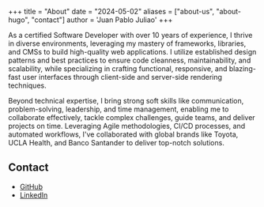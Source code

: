 +++
title = "About"
date = "2024-05-02"
aliases = ["about-us", "about-hugo", "contact"]
author = 'Juan Pablo Juliao'
+++

As a certified Software Developer with over 10 years of experience, I thrive in diverse environments, leveraging my mastery of frameworks, libraries, and CMSs to build high-quality web applications. I utilize established design patterns and best practices to ensure code cleanness, maintainability, and scalability, while specializing in crafting functional, responsive, and blazing-fast user interfaces through client-side and server-side rendering techniques. 

Beyond technical expertise, I bring strong soft skills like communication, problem-solving, leadership, and time management, enabling me to collaborate effectively, tackle complex challenges, guide teams, and deliver projects on time. Leveraging Agile methodologies, CI/CD processes, and automated workflows, I've collaborated with global brands like Toyota, UCLA Health, and Banco Santander to deliver top-notch solutions.

## Contact

- [GitHub](https://github.com/jpjuliao/)
- [LinkedIn](https://www.linkedin.com/in/jpjuliao/)
